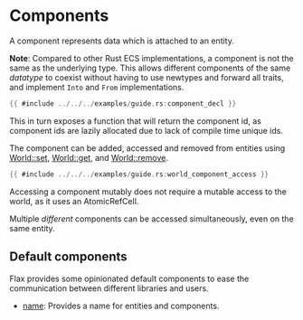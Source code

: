 # Components

A component represents data which is attached to an entity.

**Note**: Compared to other Rust ECS implementations, a component is not the
same as the underlying type. This allows different components of the same
*datatype* to coexist without having to use newtypes and forward all traits, and
implement `Into` and `From` implementations.

```rust
{{ #include ../../../examples/guide.rs:component_decl }}
```

This in turn exposes a function that will return the component id, as component ids
are lazily allocated due to lack of compile time unique ids.

The component can be added, accessed and removed from entities using
[World::set](https://docs.rs/flax/latest/flax/struct.World.html#method.set),
[World::get](https://docs.rs/flax/latest/flax/struct.World.html#method.get), and
[World::remove](https://docs.rs/flax/latest/flax/struct.World.html#method.remove).

```rust
{{ #include ../../../examples/guide.rs:world_component_access }}
```

Accessing a component mutably does not require a mutable access to the world, as
it uses an AtomicRefCell.

Multiple *different* components can be accessed simultaneously, even on the same
entity.

## Default components

Flax provides some opinionated default components to ease the communication
between different libraries and users.

- [name](https://docs.rs/flax/latest/flax/components/fn.name.html): Provides a name for entities and components.
